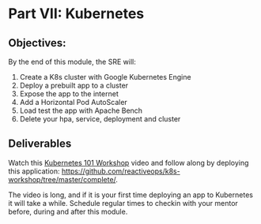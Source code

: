 # Part VII: Kubernetes 

## Objectives: 
By the end of this module, the SRE will: 
1. Create a K8s cluster with Google Kubernetes Engine
1. Deploy a prebuilt app to a cluster
1. Expose the app to the internet
1. Add a Horizontal Pod AutoScaler
1. Load test the app with Apache Bench
1. Delete your hpa, service, deployment and cluster


## Deliverables 
Watch this [Kubernetes 101 Workshop](https://www.youtube.com/watch?v=H-FKBoWTVws) video and follow along by deploying this application: https://github.com/reactiveops/k8s-workshop/tree/master/complete/. 

The video is long, and if it is your first time deploying an app to Kubernetes it will take a while. Schedule regular times to checkin with your mentor before, during and after this module. 








